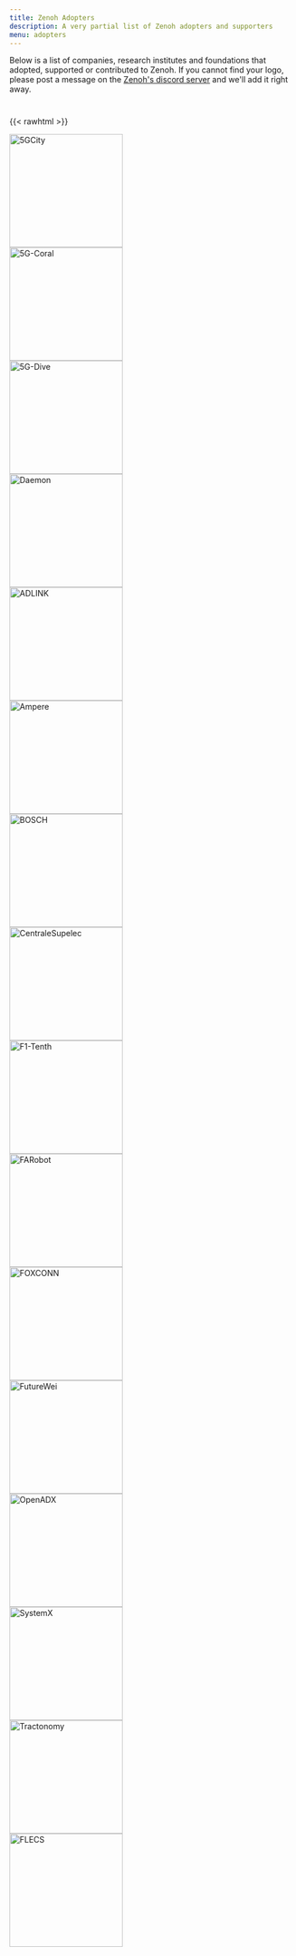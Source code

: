 ```yaml
---
title: Zenoh Adopters
description: A very partial list of Zenoh adopters and supporters
menu: adopters
---
```


Below is a list of companies, research institutes and foundations that adopted, supported or contributed to Zenoh. If you cannot find your logo, please post a message on the [Zenoh's discord server](https://discord.gg/cY4nVjUd) and we'll add it right away.

#


{{< rawhtml >}}
<div class="d-flex flex-wrap align-items-center justify-content-between">
    <div class="p-2">
        <a href="https://www.5gcity.eu/" target=="_blank">
            <img align="center" src="https://5g-ppp.eu/wp-content/uploads/2017/05/5GCityLogo.png" alt="5GCity" width="200"/>
        </a>
    </div>
    <div class="p-2">
        <a href="http://5g-coral.eu/" target=="_blank">
            <img align="center" src="http://5g-coral.eu/wp-content/uploads/2017/05/cropped-cropped-logo-coral-1-2.png" alt="5G-Coral" width="200"/>
        </a>
    </div>
    <div class="p-2">
        <a href="https://5g-dive.eu/" target=="_blank">
            <img align="center" src="/img/adopters/5g-dive.png" alt="5G-Dive" width="200"/>
            <!-- <img align="center" src="https://5g-dive.eu/wp-content/uploads/2019/10/cropped-5G-Dive_rgb_horizontal-1.png" alt="5G-Dive" width="200"/> -->
        </a>
    </div>
    <div class="p-2">
        <a href="https://h2020daemon.eu/" target=="_blank">
            <img align="center" src="https://h2020daemon.eu/wp-content/uploads/2021/01/daemonlogo-300x80-1.webp" alt="Daemon" width="200"/>
        </a>
    </div>
    <div class="p-2">
        <a href="https://www.adlinktech.com" target=="_blank">
            <img align="center" src="https://api.eclipse.org/adopters/assets/images/adopters/logo-adlink.svg" alt="ADLINK" width="200"/>
        </a>
    </div>
    <div class="p-2">
        <a href="https://amperecomputing.com/" target=="_blank">
            <img align="center" src="https://api.eclipse.org/adopters/assets/images/adopters/logo-amperecomputing.png" alt="Ampere" width="200"/>
        </a>
    </div>
    <div class="p-2">
        <a href="https://www.bosch.com/" target=="_blank">
            <img align="center" src="https://api.eclipse.org/adopters/assets/images/adopters/logo-bosch.svg" alt="BOSCH" width="200"/>
        </a>
    </div>
    <div class="p-2">
        <a href="https://www.l2s.centralesupelec.fr/en/" target=="_blank">
            <img align="center" src="https://api.eclipse.org/adopters/assets/images/adopters/logo-centralesupelec.png" alt="CentraleSupelec" width="200"/>
        </a>
    </div>
    <div class="p-2">
        <a href="https://f1tenth.org/" target=="_blank">
            <img align="center" src="https://api.eclipse.org/adopters/assets/images/adopters/logo-f1tenth.png" alt="F1-Tenth" width="200"/>
        </a>
    </div>
    <div class="p-2">
        <a href="https://www.farobottech.com/" target=="_blank">
            <img align="center" src="https://api.eclipse.org/adopters/assets/images/adopters/logo-farobot.png" alt="FARobot" width="200"/>
        </a>
    </div>
    <div class="p-2">
        <a href="https://www.foxconn.com/en-us/" target=="_blank">
            <img align="center" src="https://api.eclipse.org/adopters/assets/images/adopters/logo-foxconn.png" alt="FOXCONN" width="200"/>
        </a>
    </div>
    <div class="p-2">
            <a href="https://www.futurewei.com" target=="_blank">
            <img align="center" src="/img/adopters/futurewei-logo.png" alt="FutureWei" width="200"/>
        </a>
    </div>
    <div class="p-2">
        <a href="https://openadx.eclipse.org/" target=="_blank">
            <img align="center" align="center" src="https://api.eclipse.org/adopters/assets/images/adopters/logo-openadx.png" alt="OpenADX" width="200"/>
        </a>
    </div>
    <div class="p-2">
        <a href="https://www.irt-systemx.fr" target=="_blank">
            <img align="center" src="https://www.start-systemx.fr/wp-content/uploads/2016/06/systemx-logo.png" alt="SystemX" width="200"/>
        </a>
    </div>
    <div class="p-2">
        <a href="https://www.tractonomy.com/" target=="_blank">
            <img align="center" src="https://api.eclipse.org/adopters/assets/images/adopters/logo-tractonomy-robotics.png" alt="Tractonomy" width="200"/>
        </a>
    </div>
    <div class="p-2">
        <a href="https://flecs-technologies.com" target=="_blank">
            <img align="center" src="/img/adopters/flecs-logo_rgb_color.svg" alt="FLECS" width="200"/>
        </a>
    </div>
</div>
<p></p>

